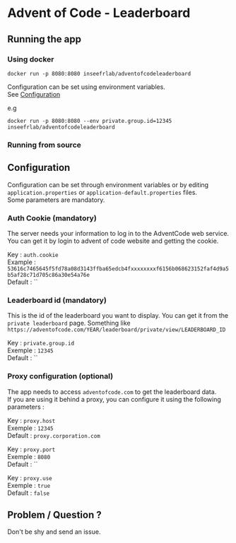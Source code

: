# Advent of Code - Leaderboard

## Running the app

### Using docker

```
docker run -p 8080:8080 inseefrlab/adventofcodeleaderboard
```

Configuration can be set using environment variables.  
See [Configuration](#configuration)

e.g

```
docker run -p 8080:8080 --env private.group.id=12345 inseefrlab/adventofcodeleaderboard
```

### Running from source

## <a name="configuration"></a>Configuration

Configuration can be set through environment variables or by editing `application.properties` or `application-default.properties` files.  
Some parameters are mandatory.

### Auth Cookie (mandatory)

The server needs your information to log in to the AdventCode web service. You can get it by login to advent of code website and getting the cookie.

Key : `auth.cookie`  
Example : `53616c7465645f5fd78a08d3143ffba65edcb4fxxxxxxxxf6156b068623152faf4d9a5b5af28c71d705c86a30e54a76e`  
Default : ``

### Leaderboard id (mandatory)

This is the id of the leaderboard you want to display. You can get it from the `private leaderboard` page. Something like `https://adventofcode.com/YEAR/leaderboard/private/view/LEADERBOARD_ID`

Key : `private.group.id`  
Exemple : `12345`  
Default : ``

### Proxy configuration (optional)

The app needs to access `adventofcode.com` to get the leaderboard data.  
If you are using it behind a proxy, you can configure it using the following parameters :

Key : `proxy.host`  
Exemple : `12345`  
Default : `proxy.corporation.com`

Key : `proxy.port`  
Exemple : `8080`  
Default : ``

Key : `proxy.use`  
Exemple : `true`  
Default : `false`

## Problem / Question ?

Don't be shy and send an issue.
